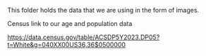 This folder holds the data that we are using in the form of images.

Census link to our age and population data

https://data.census.gov/table/ACSDP5Y2023.DP05?t=White&g=040XX00US36,36$0500000 

